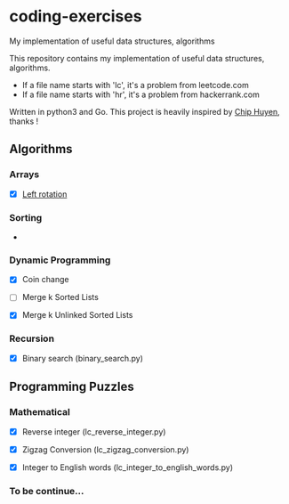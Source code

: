 # coding-exercises
My implementation of useful data structures, algorithms

This repository contains my implementation of useful data structures, algorithms.

- If a file name starts with 'lc', it's a problem from leetcode.com
- If a file name starts with 'hr', it's a problem from hackerrank.com

Written in python3 and Go. This project is heavily inspired by [Chip Huyen](https://github.com/chiphuyen), thanks !



Algorithms
----------

### Arrays

- [x] [Left rotation](https://www.hackerrank.com/challenges/ctci-array-left-rotation)

### Sorting

- 

### Dynamic Programming

- [x] Coin change
- [ ] Merge k Sorted Lists
- [x] Merge k Unlinked Sorted Lists




### Recursion

- [x] Binary search (binary_search.py)


Programming Puzzles
-------------------

### Mathematical

- [x] Reverse integer (lc_reverse_integer.py)
- [x] Zigzag Conversion (lc_zigzag_conversion.py)
- [x] Integer to English words (lc_integer_to_english_words.py)



### To be continue...
